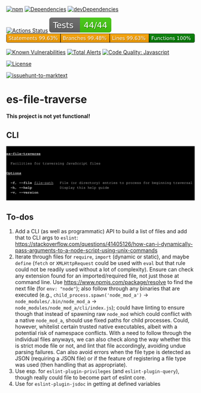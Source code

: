 [![npm](https://img.shields.io/npm/v/es-file-traverse.svg)](https://www.npmjs.com/package/es-file-traverse)
[![Dependencies](https://img.shields.io/david/brettz9/es-file-traverse.svg)](https://david-dm.org/brettz9/es-file-traverse)
[![devDependencies](https://img.shields.io/david/dev/brettz9/es-file-traverse.svg)](https://david-dm.org/brettz9/es-file-traverse?type=dev)

[![Actions Status](https://github.com/brettz9/es-file-traverse/workflows/Node%20CI/badge.svg)](https://github.com/brettz9/es-file-traverse/actions)
[![testing badge](https://raw.githubusercontent.com/brettz9/es-file-traverse/master/badges/tests-badge.svg?sanitize=true)](badges/tests-badge.svg)
[![coverage badge](https://raw.githubusercontent.com/brettz9/es-file-traverse/master/badges/coverage-badge.svg?sanitize=true)](badges/coverage-badge.svg)
<!--
[![Actions Status](https://github.com/brettz9/es-file-traverse/workflows/Coverage/badge.svg)](https://github.com/brettz9/es-file-traverse/actions)
-->

[![Known Vulnerabilities](https://snyk.io/test/github/brettz9/es-file-traverse/badge.svg)](https://snyk.io/test/github/brettz9/es-file-traverse)
[![Total Alerts](https://img.shields.io/lgtm/alerts/g/brettz9/es-file-traverse.svg?logo=lgtm&logoWidth=18)](https://lgtm.com/projects/g/brettz9/es-file-traverse/alerts)
[![Code Quality: Javascript](https://img.shields.io/lgtm/grade/javascript/g/brettz9/es-file-traverse.svg?logo=lgtm&logoWidth=18)](https://lgtm.com/projects/g/brettz9/es-file-traverse/context:javascript)

[![License](https://img.shields.io/npm/l/es-file-traverse.svg)](LICENSE-MIT.txt)

[![issuehunt-to-marktext](https://issuehunt.io/static/embed/issuehunt-button-v1.svg)](https://issuehunt.io/r/brettz9/es-file-traverse)

# es-file-traverse

**This project is not yet functional!**

## CLI

![doc-includes/cli.svg](doc-includes/cli.svg)

## To-dos

1. Add a CLI (as well as programmatic) API to build a list of files and
    add that to CLI args to `eslint`:
    <https://stackoverflow.com/questions/41405126/how-can-i-dynamically-pass-arguments-to-a-node-script-using-unix-commands>
1. Iterate through files for `require`, `import` (dynamic or static), and maybe
    `define` (`fetch` or `XMLHttpRequest` could be used with `eval` but that
    rule could not be readily used without a lot of complexity). Ensure can
    check any extension found for an imported/required file, not
    just those at command line. Use <https://www.npmjs.com/package/resolve>
    to find the next file (for `env: "node"`); also follow through
    any binaries that are executed (e.g.,
    `child_process.spawn('node_mod_a')` ->
    `node_modules/.bin/node_mod_a` ->
    `node_modules/node_mod_a/cli/index.js`); could have linting to ensure
    though that instead of spawning raw `node_mod` which could conflict with
    a native `node_mod_a`, should use fixed paths for child processes.
    Could, however, whitelist certain trusted native executables, albeit
    with a potential risk of namespace conflicts.
    With a need to follow through the individual files anyways, we can
    also check along the way whether this is strict mode file or not,
    and lint that file accordingly, avoiding undue parsing failures.
    Can also avoid errors when the file type is detected as JSON
    (requiring a JSON file) or if the feature of registering a file
    type was used (then handling that as appropriate).
1. Use esp. for `eslint-plugin-privileges` (and `eslint-plugin-query`),
    though really could file to become part of eslint core.
1. Use for `eslint-plugin-jsdoc` in getting at defined variables
